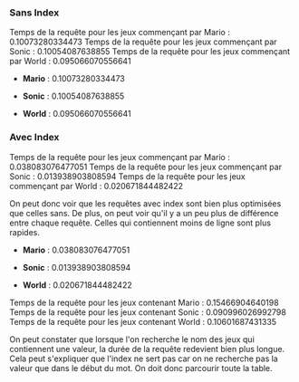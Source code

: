 ### Sans Index

Temps de la requête pour les jeux commençant par Mario :  0.10073280334473
Temps de la requête pour les jeux commençant par Sonic : 0.10054087638855
Temps de la requête pour les jeux commençant par World : 0.095066070556641


- **Mario** : 0.10073280334473

- **Sonic** : 0.10054087638855

- **World** : 0.095066070556641



### Avec Index

Temps de la requête pour les jeux commençant par Mario :  0.038083076477051
Temps de la requête pour les jeux commençant par Sonic : 0.013938903808594
Temps de la requête pour les jeux commençant par World :  0.020671844482422

On peut donc voir que les requêtes avec index sont bien plus optimisées que celles sans.
De plus, on peut voir qu'il y a un peu plus de différence entre chaque requête. Celles qui contiennent moins de ligne
sont plus rapides.

- **Mario** : 0.038083076477051

- **Sonic** :   0.013938903808594

- **World** : 0.020671844482422

Temps de la requête pour les jeux contenant Mario :  0.15466904640198
Temps de la requête pour les jeux contenant Sonic : 0.090996026992798
Temps de la requête pour les jeux contenant World :  0.10601687431335

On peut constater que lorsque l'on recherche le nom des jeux qui contiennent une valeur, la durée de la
requête redevient bien plus longue.
Cela peut s'expliquer que l'index ne sert pas car on ne recherche pas la valeur que dans le début du mot.
On doit donc parcourir toute la table.
